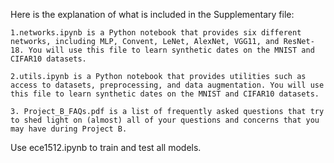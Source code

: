 

Here is the explanation of what is included in the Supplementary file:


    1.networks.ipynb is a Python notebook that provides six different networks, including MLP, Convent, LeNet, AlexNet, VGG11, and ResNet-18. You will use this file to learn synthetic dates on the MNIST and CIFAR10 datasets.

    2.utils.ipynb is a Python notebook that provides utilities such as access to datasets, preprocessing, and data augmentation. You will use this file to learn synthetic dates on the MNIST and CIFAR10 datasets.

    3. Project_B_FAQs.pdf is a list of frequently asked questions that try to shed light on (almost) all of your questions and concerns that you may have during Project B.



Use ece1512.ipynb to train and test all models.
